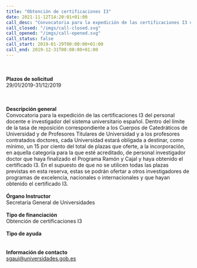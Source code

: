 ```yaml
---
title: "Obtención de certificaciones I3"
date: 2021-11-12T14:20:01+01:00
call_desc: "Convocatoria para la expedición de las certificaciones I3 del personal docente e investigador del sistema universitario ..."
call_closed: "/imgs/call-closed.svg"
call_opened: "/imgs/call-opened.svg"
call_status: false
call_start: 2019-01-29T00:00:00+01:00
call_end: 2019-12-31T00:00:00+01:00
---
```

<br><br><b>Plazos de solicitud</b><br>
29/01/2019-31/12/2019

<br><br><b>Descripción general</b><br>
Convocatoria para la expedición de las certificaciones I3 del personal docente e investigador del sistema universitario español.
Dentro del límite de la tasa de reposición correspondiente a los Cuerpos de Catedráticos de Universidad y de Profesores Titulares de Universidad y a los profesores contratados doctores, cada Universidad estará obligada a destinar, como mínimo, un&nbsp;15 por ciento del total de plazas que oferte, a la incorporación, en aquella categoría para la que esté acreditado, de personal investigador doctor que haya finalizado el Programa Ramón y Cajal y haya obtenido el certificado I3. En el supuesto de que no se utilicen todas las plazas previstas en esta reserva, estas se podrán ofertar a otros investigadores de programas de excelencia, nacionales o internacionales y que hayan obtenido el certificado I3.
<br><br><b>Órgano Instructor</b><br> 
Secretaría General de Universidades
<br><br><b>Tipo de financiación</b><br> 
Obtención de certificaciones I3
<br><br><b>Tipo de ayuda</b><br> 
<br><br><b>Información de contacto</b><br> 
<a href="mailto:sgaui@universidades.gob.es" target="_blank" rel="noopener">sgaui@universidades.gob.es</a>

